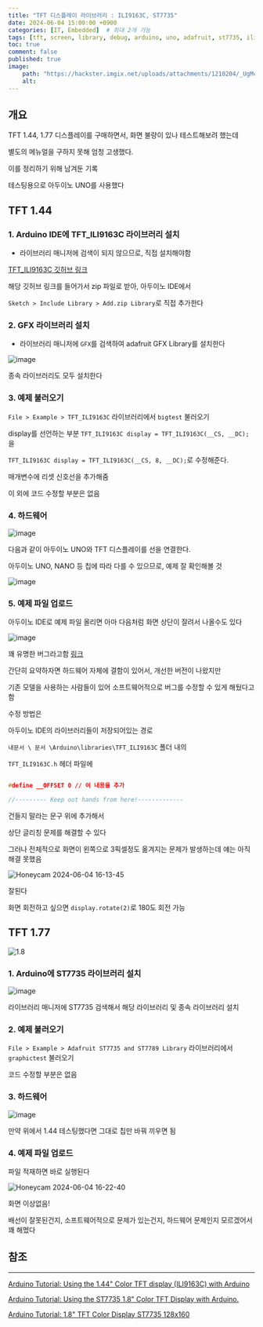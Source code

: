```yaml
---
title: "TFT 디스플레이 라이브러리 : ILI9163C, ST7735"
date: 2024-06-04 15:00:00 +0900
categories: [IT, Embedded]  # 최대 2개 가능
tags: [tft, screen, library, debug, arduino, uno, adafruit, st7735, ili9163c]     # 태그는 항상 소문자로 작성할 것
toc: true
comment: false
published: true
image:
    path: "https://hackster.imgix.net/uploads/attachments/1210204/_UgMc19od2r.blob?auto=compress%2Cformat&w=900&h=675&fit=min" 
    alt: 
---
```


## 개요

TFT 1.44, 1.77 디스플레이를 구매하면서, 화면 불량이 있나 테스트해보려 했는데

별도의 메뉴얼을 구하지 못해 엄청 고생했다.

이를 정리하기 위해 남겨둔 기록

테스팅용으로 아두이노 UNO를 사용했다

## TFT 1.44 

### 1. Arduino IDE에 TFT_ILI9163C 라이브러리 설치 

- 라이브러리 매니저에 검색이 되지 않으므로, 직접 설치해야함

[TFT_ILI9163C 깃허브 링크](https://github.com/sumotoy/TFT_ILI9163C)

해당 깃허브 링크를 들어가서 zip 파일로 받아, 아두이노 IDE에서 

`Sketch > Include Library > Add.zip Library`로 직접 추가한다

### 2. GFX 라이브러리 설치

- 라이브러리 매니저에 `GFX`를 검색하여 adafruit GFX Library를 설치한다

![image](https://github.com/jinhg0214/jinhg0214.github.io/assets/70011316/a98469c0-17de-40dc-ace5-fd83f9845e18)

종속 라이브러리도 모두 설치한다

### 3. 예제 불러오기

`File > Example > TFT_ILI9163C` 라이브러리에서 `bigtest` 불러오기

display를 선언하는 부분 `TFT_ILI9163C display = TFT_ILI9163C(__CS, __DC);`을

`TFT_ILI9163C display = TFT_ILI9163C(__CS, 8, __DC);`로 수정해준다.

매개변수에 리셋 신호선을 추가해줌

이 외에 코드 수정할 부분은 없음

### 4. 하드웨어

![image](https://github.com/jinhg0214/jinhg0214.github.io/assets/70011316/18ecaeb1-0cfa-4eb3-a823-be48a6dcf1db)

다음과 같이 아두이노 UNO와 TFT 디스플레이를 선을 연결한다.

아두이노 UNO, NANO 등 칩에 따라 다를 수 있으므로, 예제 잘 확인해볼 것

![image](https://github.com/jinhg0214/jinhg0214.github.io/assets/70011316/5ea8bd77-3e84-4304-b7a6-344633b0194a)

### 5. 예제 파일 업로드

아두이노 IDE로 예제 파일 올리면 아마 다음처럼 화면 상단이 잘려서 나올수도 있다

![image](https://europe1.discourse-cdn.com/arduino/original/3X/2/3/23b39350b8c8f67bcad8103d8a4069773546ffdc.jpg)

꽤 유명한 버그라고함 [링크](https://forum.arduino.cc/t/problem-1-44-tft-spi-screen-ili9163/367828/6)

간단히 요약하자면 하드웨어 자체에 결함이 있어서, 개선한 버전이 나왔지만

기존 모델을 사용하는 사람들이 있어 소프트웨어적으로 버그를 수정할 수 있게 해뒀다고 함

수정 방법은 

아두이노 IDE의 라이브러리들이 저장되어있는 경로

`내문서 \ 문서 \Arduino\libraries\TFT_ILI9163C` 폴더 내의 

`TFT_ILI9163C.h` 헤더 파일에 

```cpp

#define __OFFSET 0 // 이 내용을 추가

//--------- Keep out hands from here!-------------

```
건들지 말라는 문구 위에 추가해서 

상단 글리칭 문제를 해결할 수 있다

그러나 전체적으로 화면이 왼쪽으로 3픽셀정도 옮겨지는 문제가 발생하는데 얘는 아직 해결 못했음

![Honeycam 2024-06-04 16-13-45](https://github.com/jinhg0214/jinhg0214.github.io/assets/70011316/daffd812-e9c2-464a-ad4a-b43ebfe7016c)

잘된다

화면 회전하고 싶으면 `display.rotate(2)`로 180도 회전 가능

## TFT 1.77

![1.8](https://encrypted-tbn0.gstatic.com/images?q=tbn:ANd9GcRlUz-21zWU45bcT2NUuORmUTdpuvtFU8jo9Q&s)

### 1. Arduino에 ST7735 라이브러리 설치

![image](https://github.com/jinhg0214/jinhg0214.github.io/assets/70011316/d3b1bc61-fdac-437f-aedb-9b44fc64c02e)

라이브러리 매니저에 ST7735 검색해서 해당 라이브러리 및 종속 라이브러리 설치

### 2. 예제 불러오기 

`File > Example > Adafruit ST7735 and ST7789 Library` 라이브러리에서 `graphictest` 불러오기

코드 수정할 부분은 없음

### 3. 하드웨어

![image](https://github.com/jinhg0214/jinhg0214.github.io/assets/70011316/663368a2-ad25-4301-8e4b-9a339cef48ea)

만약 위에서 1.44 테스팅했다면 그대로 칩만 바꿔 끼우면 됨

### 4. 예제 파일 업로드

파일 적재하면 바로 실행된다

![Honeycam 2024-06-04 16-22-40](https://github.com/jinhg0214/jinhg0214.github.io/assets/70011316/f278e119-13b0-4eb1-9164-3288dd77593a)

화면 이상없음!

배선이 잘못된건지, 소프트웨어적으로 문제가 있는건지, 하드웨어 문제인지 모르겠어서 꽤 해멨다

## 참조 
---
[Arduino Tutorial: Using the 1.44" Color TFT display (ILI9163C) with Arduino](https://youtu.be/DSYB6sWGemU?si=-KI2yDXyb0meycHU)

[Arduino Tutorial: Using the ST7735 1.8" Color TFT Display with Arduino.](https://youtu.be/boagCpb6DgY?si=mXcw_ilxeJXDZ1H4)

[Arduino Tutorial: 1.8" TFT Color Display ST7735 128x160](https://youtu.be/NAyt5kQcn-A?si=UjP9r2u2Q7HqmAWu)
